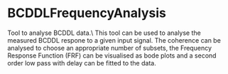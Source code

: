 # BCDDLFrequencyAnalysis
Tool to analyse BCDDL data.\\
This tool can be used to analyse the measured BCDDL respone to a given input signal.
The coherence can be analysed to choose an appropriate number of subsets, the Frequency 
Response Function (FRF) can be visualised as bode plots and a second order low pass 
with delay can be fitted to the data.   
